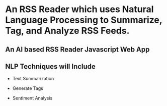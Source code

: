 # An RSS Reader which uses Natural Language Processing to Summarize, Tag, and Analyze RSS Feeds.

## An AI based RSS Reader Javascript Web App 

## NLP Techniques will Include

- Text Summarization

- Generate Tags

- Sentiment Analysis